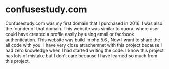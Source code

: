# confusestudy.com
Confusestudy.com was my first domain that I purchased in 2016. I was also the founder of that domain. This website was similar to quora.  where user could have created a profile  easily by using email or facrbook authentication.  This website  was build in php 5.6 , Now I want  to share the all code with you. I have very close attachemnet with this project because I had zero knowledge  when I had started writing the code. I know this project has lots of mistake but I don't care because I have learned so much from this project.
